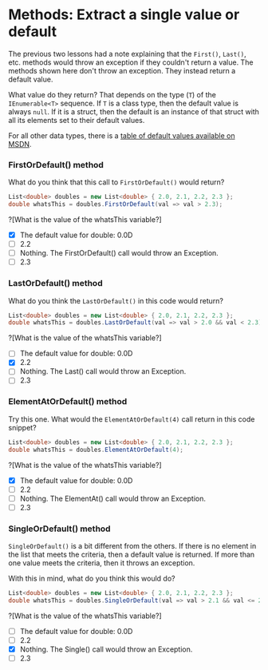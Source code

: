 [//]: # (GENERATED FILE -- DO NOT EDIT)
# Methods: Extract a single value or default

The previous two lessons had a note explaining that the `First()`, `Last()`, etc. methods would throw an exception if they couldn't return a value. The methods shown here don't throw an exception. They instead return a default value.

What value do they return? That depends on the type (`T`) of the `IEnumerable<T>` sequence. If `T` is a class type, then the default value is always `null`. If it is a struct, then the default is an instance of that struct with all its elements set to their default values.

For all other data types, there is a [table of default values available on MSDN](https://msdn.microsoft.com/en-us/library/83fhsxwc.aspx).

### FirstOrDefault() method
What do you think that this call to `FirstOrDefault()` would return?

```csharp
List<double> doubles = new List<double> { 2.0, 2.1, 2.2, 2.3 };
double whatsThis = doubles.FirstOrDefault(val => val > 2.3);
```

?[What is the value of the whatsThis variable?]
 - [x] The default value for double: 0.0D
 - [ ] 2.2
 - [ ] Nothing. The FirstOrDefault() call would throw an Exception.
 - [ ] 2.3

### LastOrDefault() method
What do you think the `LastOrDefault()` in this code would return?

```csharp
List<double> doubles = new List<double> { 2.0, 2.1, 2.2, 2.3 };
double whatsThis = doubles.LastOrDefault(val => val > 2.0 && val < 2.3);
```

?[What is the value of the whatsThis variable?]
 - [ ] The default value for double: 0.0D
 - [x] 2.2
 - [ ] Nothing. The Last() call would throw an Exception.
 - [ ] 2.3

### ElementAtOrDefault() method
Try this one. What would the `ElementAtOrDefault(4)` call return in this code snippet?

```csharp
List<double> doubles = new List<double> { 2.0, 2.1, 2.2, 2.3 };
double whatsThis = doubles.ElementAtOrDefault(4);
```

?[What is the value of the whatsThis variable?]
 - [x] The default value for double: 0.0D
 - [ ] 2.2
 - [ ] Nothing. The ElementAt() call would throw an Exception.
 - [ ] 2.3

### SingleOrDefault() method
`SingleOrDefault()` is a bit different from the others. If there is no element in the list that meets the criteria, then a default value is returned. If more than one value meets the criteria, then it throws an exception.

With this in mind, what do you think this would do?

```csharp
List<double> doubles = new List<double> { 2.0, 2.1, 2.2, 2.3 };
double whatsThis = doubles.SingleOrDefault(val => val > 2.1 && val <= 2.3);
```

?[What is the value of the whatsThis variable?]
 - [ ] The default value for double: 0.0D
 - [ ] 2.2
 - [x] Nothing. The Single() call would throw an Exception.
 - [ ] 2.3